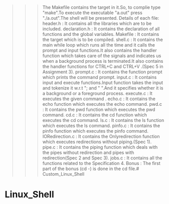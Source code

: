 >>> The Makefile contains the target in it.So, to complie type "make".To execute the executable "a.out" press "./a.out".The shell will be presented.
Details of each file:
>>>header.h : It contains all the libraries which are to be included.
>>>declaration.h : It contains the declaration of all functions and the global variables.
>>>Makefile : It contains the target which is to be compiled.
>>>shell.c : It contains the main while loop which runs all the time and it calls the prompt and input functions.It also contains the handler function which takes care of the signals and indicates us when a background process is terminated.It also contains the handler functions for CTRL+C and CTRL+V .(Spec 5 in Assignment 3).
>>>prompt.c : It contains the function prompt which prints the command prompt.
>>>input.c : It contains input and execute functions.Input function takes the input and tokenize it w.r.t "; and " ".And it specifies whether it is a background or a foreground process.
>>>execute.c : It executes the given command .
>>>echo.c : It contains the echo function which executes the echo command.
>>>pwd.c : It contains the pwd function which executes the pwd command. 
>>>cd.c : It contains the cd function which executes the cd command.
>>>ls.c : It contains the ls function which executes the ls command.
>>>pinfo.c : It contains the pinfo function which executes the pinfo command.
>>>IORedirection.c : It contains the Onlyredirection function which executes redirections without piping.(Spec 1).
>>>pipe.c : It contains the piping function which deals with the pipes without redirection and pipes with redirection(Spec 2 and Spec 3).
>>>jobs.c : It contains all the functions related to the Specification 4.
>>>Bonus : The first part of the bonus (cd -) is done in the cd file.# Custom_Linux_Shell
# Linux_Shell
